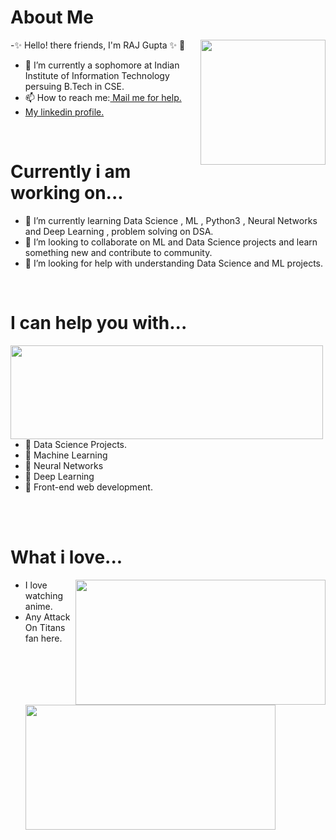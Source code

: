  <h1> About Me</h1>
 <p title=About Me>
-✨ Hello! there friends, I'm RAJ Gupta ✨ 👋 
<img align="right" width="200" height="200" src="https://media.giphy.com/media/4FQMuOKR6zQRO/giphy.gif">     
 <ul>
<li>🔭 I’m currently a sophomore at Indian Institute of Information Technology persuing B.Tech in CSE. </li>
<li> 📫 How to reach me:<a href="rajmanmauji@gmail.com"> Mail me for help. </a></li>
 <li> <a href="https://www.linkedin.com/in/raj-gupta-8a2a95194"> My linkedin profile. </a></li>
 </ul> </p> 
 
 <br>
 <h1> Currently i am working on...</h1>
        <p title= What i love?>
 <ul>
<li>  🌱 I’m currently learning Data Science , ML , Python3 , Neural Networks and Deep Learning , problem solving on DSA. </li> 
<li> 👯 I’m looking to collaborate on ML and Data Science projects and learn something new and contribute to community. </li> 
<li>  🤔 I’m looking for help with understanding Data Science and  ML projects.</li>  
 </ul>
 </p>
 
 <br>
   <h1> I can help you with...</h1>
  <p title=I can help you with...>
 <img align="left" width="500" height="150" src="https://media.giphy.com/media/l4pTsNgkamxfk2ZLq/giphy.gif">
 <ul>
 <li>  💬 Data Science Projects.</li>
  <li>  💬 Machine Learning</li>
  <li>  💬 Neural Networks</li>
  <li>  💬 Deep Learning</li>
 <li> 💬 Front-end web development.</li>
  </ul>
</p>
<br>  <br>  
  <h1> What i love...</h1>
  <p title=What i love?>
  <ul>
 <img align="right" width="400" height="200" src="https://media.giphy.com/media/zwPRprvrP4Lm0/giphy.gif" >
  <img align="left" width="400" height="200" src="https://media.giphy.com/media/4ilFRqgbzbx4c/giphy.gif" >
  <li> I love watching anime. </li>
  <li>  Any Attack On Titans fan here.</li>
</ul>
</p>
 


